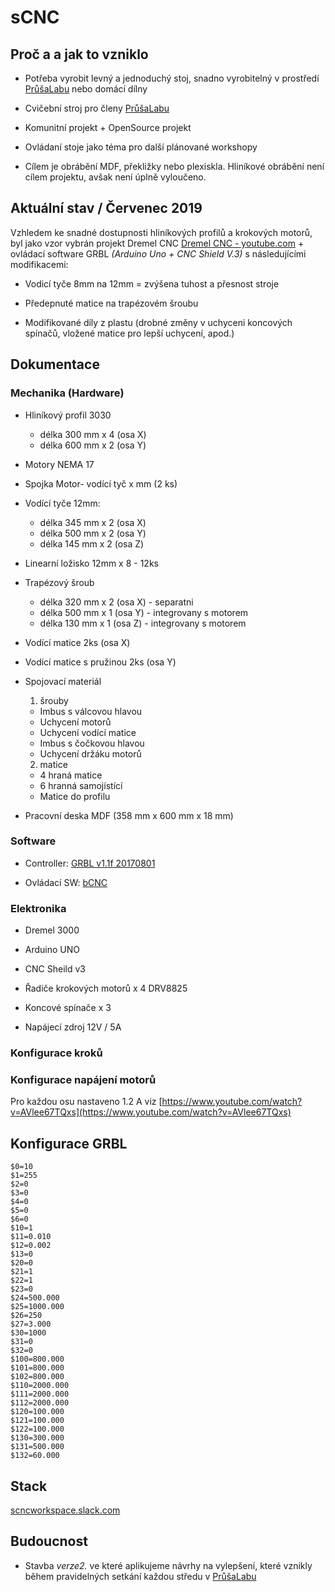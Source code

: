 # sCNC
## Proč a a jak to vzniklo

- Potřeba vyrobit levný a jednoduchý stoj, snadno vyrobitelný v prostředí [PrůšaLabu](https://prusalab.cz/) nebo domácí dílny

- Cvičební stroj pro členy  [PrůšaLabu](https://prusalab.cz/) 

- Komunitní projekt + OpenSource projekt

- Ovládaní stoje jako téma pro další plánované workshopy
- Cílem je obrábění MDF, překližky nebo plexiskla. Hliníkové obrábění není cílem projektu, avšak není úplně vyloučeno.
  

## Aktuální stav / Červenec 2019

Vzhledem ke snadné dostupnosti hliníkových profilů a krokových motorů, byl jako vzor vybrán projekt Dremel CNC [ Dremel CNC -  youtube.com](https://www.youtube.com/results?search_query=dremel+cnc) + ovládací software GRBL *(Arduino Uno + CNC Shield V.3)* s následujícími modifikacemi:

-   Vodicí tyče 8mm na 12mm = zvýšena tuhost a přesnost stroje  
   
-   Předepnuté matice na trapézovém šroubu
    
-   Modifikované díly z plastu (drobné změny v uchyceni koncových spínačů, vložené matice pro lepší uchycení, apod.)  
    
 
## Dokumentace

### Mechanika (Hardware)

 -   Hliníkový profil 3030
     + délka 300 mm x 4 (osa X)
     + délka 600 mm x 2 (osa Y)
 -   Motory NEMA 17
 -   Spojka Motor- vodící tyč x mm (2 ks)
 -   Vodící tyče 12mm:
  	 + délka 345 mm x 2 (osa X) 	 
	 + délka 500 mm x 2 (osa Y)
	 + délka 145 mm x 2 (osa Z) 

 -  Linearní ložisko 12mm x 8 - 12ks
 -  Trapézový šroub
    + délka 320 mm x 2 (osa X) - separatni 
    + délka 500 mm x 1 (osa Y) - integrovany s motorem
    + délka 130 mm x 1 (osa Z) - integrovany s motorem
    
 -   Vodící matice 2ks (osa X)
    
 -   Vodící matice s pružinou 2ks (osa Y)
    

 -   Spojovací materiál
     1. šrouby
     + Imbus s válcovou hlavou
     + Uchycení motorů
     + Uchycení vodící matice
     + Imbus s čočkovou hlavou
     + Uchycení držáku motorů
     2.   matice
     +  4 hraná matice
     +  6 hranná samojístící
     +  Matice do profilu
    
 -   Pracovní deska MDF (358 mm x 600 mm x 18 mm)
    

### Software

-  Controller: [GRBL v1.1f 20170801](https://github.com/gnea/grbl/releases) 
    
-  Ovládací SW:  [bCNC](https://github.com/vlachoudis/bCNC/wiki)
    

### Elektronika
- Dremel 3000

-  Arduino UNO
    
-   CNC Sheild v3
    
-   Řadiče krokových motorů x 4 DRV8825
    
-   Koncové spínače x 3
- Napájecí zdroj 12V / 5A
    

### Konfigurace kroků

### Konfigurace napájení motorů 
Pro každou osu nastaveno 1.2 A viz [https://www.youtube.com/watch?v=AVlee67TQxs](https://www.youtube.com/watch?v=AVlee67TQxs)

## Konfigurace GRBL
```
$0=10
$1=255
$2=0
$3=0
$4=0
$5=0
$6=0
$10=1
$11=0.010
$12=0.002
$13=0
$20=0
$21=1
$22=1
$23=0
$24=500.000
$25=1000.000
$26=250
$27=3.000
$30=1000
$31=0
$32=0
$100=800.000
$101=800.000
$102=800.000
$110=2000.000
$111=2000.000
$112=2000.000
$120=100.000
$121=100.000
$122=100.000
$130=300.000
$131=500.000
$132=60.000
```
## Stack 
[scncworkspace.slack.com](https://scncworkspace.slack.com) 

  

## Budoucnost
- Stavba *verze2.* ve které aplikujeme návrhy na vylepšení, které vznikly během pravidelných setkání každou středu v [PrůšaLabu](https://prusalab.cz/) 


<!--stackedit_data:
eyJoaXN0b3J5IjpbMzkyODM1MjE3LDEzNjM3MzA0MTUsNzQ3ND
k1MzAzLDE0ODM1MTY4NywtMTk1Mjk5MjU1OF19
-->